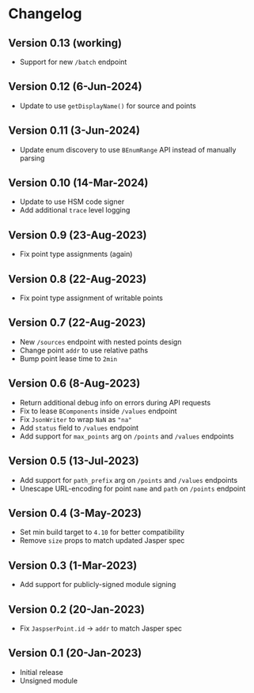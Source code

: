 # Changelog

## Version 0.13 (working)
* Support for new `/batch` endpoint

## Version 0.12 (6-Jun-2024)
* Update to use `getDisplayName()` for source and points

## Version 0.11 (3-Jun-2024)
* Update enum discovery to use `BEnumRange` API instead of manually parsing

## Version 0.10 (14-Mar-2024)
* Update to use HSM code signer
* Add additional `trace` level logging

## Version 0.9 (23-Aug-2023)
* Fix point type assignments (again)

## Version 0.8 (22-Aug-2023)
* Fix point type assignment of writable points

## Version 0.7 (22-Aug-2023)
* New `/sources` endpoint with nested points design
* Change point `addr` to use relative paths
* Bump point lease time to `2min`

## Version 0.6 (8-Aug-2023)
* Return additional debug info on errors during API requests
* Fix to lease `BComponents` inside `/values` endpoint
* Fix `JsonWriter` to wrap `NaN` as `"na"`
* Add `status` field to `/values` endpoint
* Add support for `max_points` arg on `/points` and `/values` endpoints

## Version 0.5 (13-Jul-2023)
* Add support for `path_prefix` arg on `/points` and `/values` endpoints
* Unescape URL-encoding for point `name` and `path` on `/points` endpoint

## Version 0.4 (3-May-2023)
* Set min build target to `4.10` for better compatibility
* Remove `size` props to match updated Jasper spec

## Version 0.3 (1-Mar-2023)
* Add support for publicly-signed module signing

## Version 0.2 (20-Jan-2023)
* Fix `JaspserPoint.id` -> `addr` to match Jasper spec

## Version 0.1 (20-Jan-2023)
* Initial release
* Unsigned module
